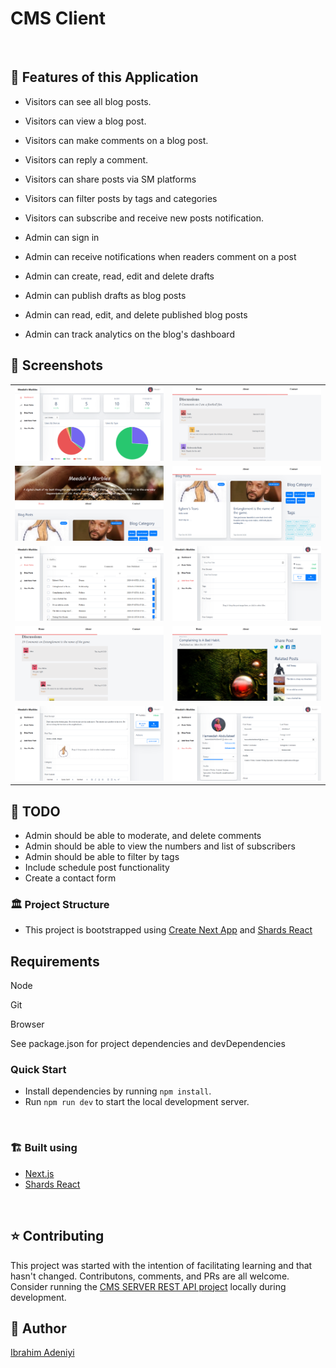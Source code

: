 # CMS Client

<br />

## :rocket: Features of this Application

- Visitors can see all blog posts.

- Visitors can view a blog post.

- Visitors can make comments on a blog post.

- Visitors can reply a comment.

- Visitors can share posts via SM platforms

- Visitors can filter posts by tags and categories

- Visitors can subscribe and receive new posts notification.

- Admin can sign in

- Admin can receive notifications when readers comment on a post

- Admin can create, read, edit and delete drafts

- Admin can publish drafts as blog posts

- Admin can read, edit, and delete published blog posts

- Admin can track analytics on the blog's dashboard

## :camera_flash: Screenshots
|                           |                            |
| :----------------------------------: | :----------------------------------: |
| ![Blog-Analytics](assets/images/mm-featured-9.png) | ![Blog-Post-Comments](assets/images/mm-featured-10.png) |
| ![Blog-Page](assets/images/mm-featured-3.png) | ![Blog-Posts](assets/images/mm-featured-2.png) |
| ![Blog-Admin-Table](assets/images/mm-featured-1.png) | ![Add-New-Post](assets/images/mm-featured-4.png) |
| ![Discussion-comments](assets/images/mm-featured-5.png) | ![Blog-Post](assets/images/mm-featured-6.png) |
| ![Draft-edit](assets/images/mm-featured-7.png) | ![User-Profile](assets/images/mm-featured-8.png) |


## :snail: TODO

- Admin should be able to moderate, and delete comments
- Admin should be able to view the numbers and list of subscribers
- Admin should be able to filter by tags
- Include schedule post functionality
- Create a contact form 

### :classical_building: Project Structure
- This project is bootstrapped using [Create Next App](https://nextjs.org) and [Shards React](https://github.com/designrevision/shards-react)

## Requirements

Node

Git

Browser

See package.json for project dependencies and devDependencies


### Quick Start
* Install dependencies by running `npm install`.
* Run `npm run dev` to start the local development server.

<br />

### :building_construction: Built using

- [Next.js](https://nextjs.org)
- [Shards React](https://github.com/designrevision/shards-react)

<br />

## :star: Contributing
This project was started with the intention of facilitating learning and that hasn't changed. Contributons, comments, and PRs are all welcome.
Consider running the [CMS SERVER REST API project](https://github.com/Dendekky/mm-server) locally during development.

## :bearded_person: Author
[Ibrahim Adeniyi](https://dendekky.netlify.app)
